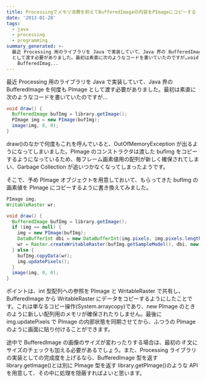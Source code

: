 ```yaml
---
title: Processingでメモリ消費を抑えてBufferedImageの内容をPImageにコピーする
date: '2013-01-28'
tags:
  - java
  - processing
  - programming
summary_generated: >-
  最近 Processing 用のライブラリを Java で実装していて、Java 界の BufferedImage を何度も PImage
  として渡す必要がありました。最初は素直に次のようなコードを書いていたのですが…void draw() {
    BufferedImag...
---
```


最近 Processing 用のライブラリを Java で実装していて、Java 界の BufferedImage を何度も PImage として渡す必要がありました。最初は素直に次のようなコードを書いていたのですが…

```java
void draw() {
  BufferedImage bufImg = library.getImage();
  PImage img = new PImage(bufImg);
  image(img, 0, 0);
}
```

draw()のなかで何度もこれを呼んでいると、OutOfMemoryException が出るようになってしまいました。PImage のコンストラクタは渡した bufImg をコピーするようになっているため、毎フレーム画素値用の配列が新しく確保されてしまい、Garbage Collection が追いつかなくなってしまったようです。

そこで、予め PImage オブジェクトを用意しておいて、もらってきた bufImg の画素値を PImage にコピーするように書き換えてみました。

```java
PImage img;
WritableRaster wr;

void draw() {
  BufferedImage bufImg = library.getImage();
  if (img == null) {
    img = new PImage(bufImg);
    DataBufferInt dbi = new DataBufferInt(img.pixels, img.pixels.length);
    wr = Raster.createWritableRaster(bufImg.getSampleModel(), dbi, new Point(0, 0));
  } else {
    bufImg.copyData(wr);
    img.updatePixels();
  }
  image(img, 0, 0);
}
```

ポイントは、int 型配列への参照を PImage と WritableRaster で共有し、BufferedImage から WritableRaster にデータをコピーするようにしたことです。これは単なるコピー操作(System.arraycopy)であり、new PImage のときのように新しい配列用のメモリが確保されたりしません。最後に img.updatePixels で PImage の内部状態を同期させてから、ふつうの PImage のように画面に貼り付けることができます。

途中で BufferedImage の画像のサイズが変わったりする場合は、最初の if 文にサイズのチェックも加える必要があるでしょう。また、Processing ライブラリの実装としての完成度を上げるなら、BufferedImage 型を返す library.getImage()とは別に PImage 型を返す library.getPImage()のような API を用意して、その中に処理を隠蔽すればよいと思います。

```

```

